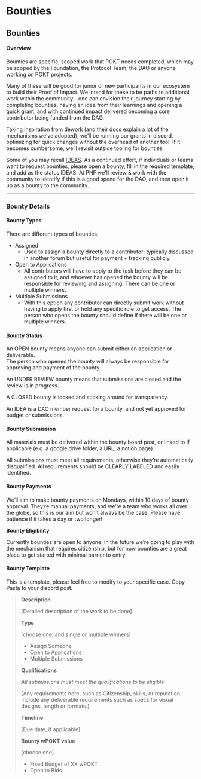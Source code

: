 # Bounties

## Bounties

#### **Overview**

Bounties are specific, scoped work that POKT needs completed, which may be scoped by the Foundation, the Protocol Team, the DAO or anyone working on POKT projects.

Many of these will be good for junior or new participants in our ecosystem to build their Proof of Impact. We intend for these to be paths to additional work within the community - one can envision their journey starting by completing bounties, having an idea from their learnings and opening a quick grant, and with continued impact delivered becoming a core contributor being funded from the DAO.

Taking inspiration from dework (and [their docs](https://dework.gitbook.io/product-docs/fundamentals/task-types-and-assignee-gating) explain a lot of the mechanisms we’ve adopted), we’ll be running our grants in discord, optimizing for quick changes without the overhead of another tool. If it becomes cumbersome, we’ll revisit outside tooling for bounties.

Some of you may recall [IDEAS](https://forum.pokt.network/t/pep-41-identify-efficiencies-and-suggestions-ideas/3396). As a continued effort, if individuals or teams want to request bounties, please open a bounty, fill in the required template, and add as the status IDEAS. At PNF we'll review & work with the community to identify if this is a good spend for the DAO, and then open it up as a bounty to the community.&#x20;

***

### **Bounty Details**

#### Bounty Types

There are different types of bounties:

* Assigned
  * Used to assign a bounty directly to a contributor; typically discussed in another forum but useful for payment + tracking publicly.
* Open to Applications
  * All contributors will have to apply to the task before they can be assigned to it, and whoever has opened the bounty will be responsible for reviewing and assigning. There can be one or multiple winners.
* Multiple Submissions
  * With this option any contributor can directly submit work without having to apply first or hold any specific role to get access. The person who opens the bounty should define if there will be one or multiple winners.

#### **Bounty Status**

An OPEN bounty means anyone can submit either an application or deliverable.\
The person who opened the bounty will always be responsible for approving and payment of the bounty.

An UNDER REVIEW bounty means that submissions are closed and the review is in progress.

A CLOSED bounty is locked and sticking around for transparency.

An IDEA is a DAO member request for a bounty, and not yet approved for budget or submissions.&#x20;

#### **Bounty Submission**

All materials must be delivered within the bounty board post, or linked to if applicable (e.g. a google drive folder, a URL, a notion page).

All submissions must meet all requirements, otherwise they’re automatically disqualified. All requirements should be CLEARLY LABELED and easily identified.

#### **Bounty Payments**

We’ll aim to make bounty payments on Mondays, within 10 days of bounty approval. They’re manual payments, and we’re a team who works all over the globe, so this is our aim but won’t always be the case. Please have patience if it takes a day or two longer!

**Bounty Eligibility**

Currently bounties are open to anyone. In the future we’re going to play with the mechanism that requires citizenship, but for now bounties are a great place to get started with minimal barrier to entry.

#### **Bounty Template**

This is a template, please feel free to modify to your specific case. Copy Pasta to your discord post.

> **Description**&#x20;
>
> \[Detailed description of the work to be done]
>
> **Type**&#x20;
>
> \[choose one, and single or multiple winners]&#x20;
>
> * Assign Someone&#x20;
> * Open to Applications&#x20;
> * Multiple Submissions
>
> **Qualifications**&#x20;
>
> _All submissions must meet the qualifications to be eligible._&#x20;
>
> \[Any requirements here, such as Citizenship, skills, or reputation. Include any deliverable requirements such as specs for visual designs, length or formats.]&#x20;
>
> **Timeline**&#x20;
>
> \[Due date, if applicable]
>
> &#x20;**Bounty wPOKT value**&#x20;
>
> \[choose one]&#x20;
>
> * Fixed Budget of XX wPOKT&#x20;
> * Open to Bids

